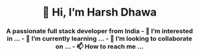 <h1 align="center"> 👋 Hi, I’m Harsh Dhawa </h1>
<h3 align="center"> A passionate full stack developer from India
- 👀 I’m interested in ...
- 🌱 I’m currently learning ...
- 💞️ I’m looking to collaborate on ...
- 📫 How to reach me ...

<!---
Harshdhawa/Harshdhawa is a ✨ special ✨ repository because its `README.md` (this file) appears on your GitHub profile.
You can click the Preview link to take a look at your changes.
--->
